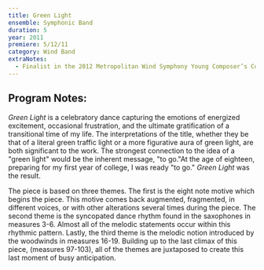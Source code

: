 ```yaml
---
title: Green Light
ensemble: Symphonic Band
duration: 5
year: 2011
premiere: 5/12/11
category: Wind Band
extraNotes:
  - Finalist in the 2012 Metropolitan Wind Symphony Young Composer’s Competition
---
```


## Program Notes:

_Green Light_ is a celebratory dance capturing the emotions of energized excitement, occasional frustration, and the ultimate gratification of a transitional time of my life. The interpretations of the title, whether they be that of a literal green traffic light or a more figurative aura of green light, are both significant to the work. The strongest connection to the idea of a "green light" would be the inherent message, "to go."At the age of eighteen, preparing for my first year of college, I was ready "to go." _Green Light_ was the result.

The piece is based on three themes. The first is the eight note motive which begins the piece. This motive comes back augmented, fragmented, in different voices, or with other alterations several times during the piece. The second theme is the syncopated dance rhythm found in the saxophones in measures 3-6. Almost all of the melodic statements occur within this rhythmic pattern. Lastly, the third theme is the melodic notion introduced by the woodwinds in measures 16-19. Building up to the last climax of this piece, (measures 97-103), all of the themes are juxtaposed to create this last moment of busy anticipation.
